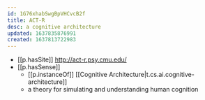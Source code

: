 ```yaml
---
id: 1G76xhabSwgBpVHCvcB2f
title: ACT-R
desc: a cognitive architecture
updated: 1637835876991
created: 1637813722983
---
```



- [[p.hasSite]] http://act-r.psy.cmu.edu/
- [[p.hasSense]]
  - [[p.instanceOf]] [[Cognitive Architecture|t.cs.ai.cognitive-architecture]]
  - a theory for simulating and understanding human cognition
